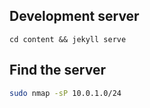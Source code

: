## Development server

```
cd content && jekyll serve
```

## Find the server

```bash
sudo nmap -sP 10.0.1.0/24   
```